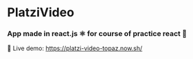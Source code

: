 # PlatziVideo
### App made in react.js ⚛️ for course of practice react :rocket:
:mag_right: Live demo: https://platzi-video-topaz.now.sh/
